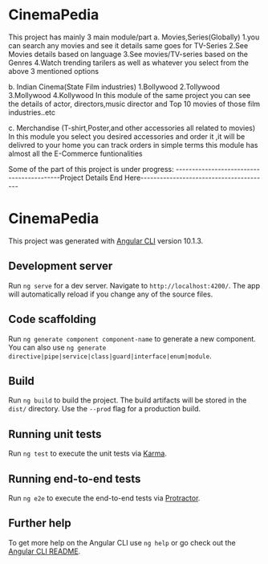 # CinemaPedia
This project has mainly 3 main module/part
  a. Movies,Series(Globally)
    1.you can search any movies and see it details same goes for TV-Series
    2.See Movies details based on language
    3.See movies/TV-series based on the Genres
    4.Watch trending tarilers as well as whatever you select from the above 3 mentioned options
    
  b. Indian Cinema(State Film industries)
    1.Bollywood
    2.Tollywood
    3.Mollywood
    4.Kollywood
      In this module of the same project you can see the details of actor, directors,music director and Top 10 movies of those film industries..etc
      
  c. Merchandise
      (T-shirt,Poster,and other accessories all related to movies)
      In this module you select you desired accessories and order it ,it will be delivred to your home
      you can track orders
        in simple terms this module has almost all the E-Commerce funtionalities
        
  Some of the part of this project is under progress:
  ------------------------------------------Project Details End Here----------------------------------------
  # CinemaPedia

This project was generated with [Angular CLI](https://github.com/angular/angular-cli) version 10.1.3.

## Development server

Run `ng serve` for a dev server. Navigate to `http://localhost:4200/`. The app will automatically reload if you change any of the source files.

## Code scaffolding

Run `ng generate component component-name` to generate a new component. You can also use `ng generate directive|pipe|service|class|guard|interface|enum|module`.

## Build

Run `ng build` to build the project. The build artifacts will be stored in the `dist/` directory. Use the `--prod` flag for a production build.

## Running unit tests

Run `ng test` to execute the unit tests via [Karma](https://karma-runner.github.io).

## Running end-to-end tests

Run `ng e2e` to execute the end-to-end tests via [Protractor](http://www.protractortest.org/).

## Further help

To get more help on the Angular CLI use `ng help` or go check out the [Angular CLI README](https://github.com/angular/angular-cli/blob/master/README.md).

